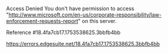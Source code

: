 Access Denied
You don't have permission to access "http://www.microsoft.com/en-us/corporate-responsibility/law-enforcement-requests-report" on this server.

Reference #18.4fa7cb17.1753538625.3bbfb4bb

https://errors.edgesuite.net/18.4fa7cb17.1753538625.3bbfb4bb